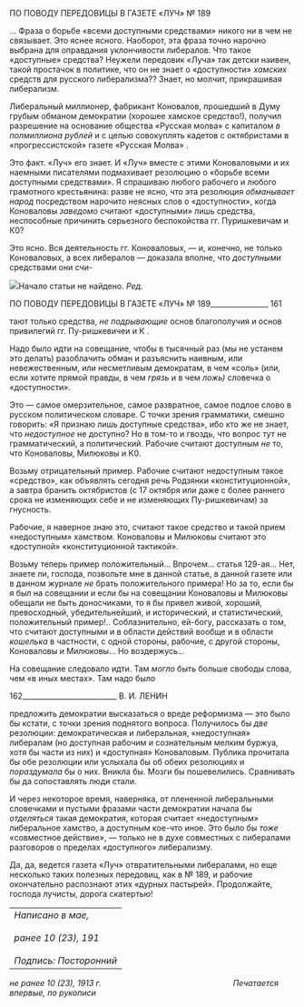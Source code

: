 ПО ПОВОДУ ПЕРЕДОВИЦЫ В ГАЗЕТЕ «ЛУЧ» № 189

... Фраза о борьбе «всеми доступными средствами» никого ни в чем не связывает. Это яснее ясного. Наоборот, эта фраза точно нарочно выбрана для оправдания уклон­чивости либералов. Что такое «доступные» средства? Неужели передовик «Луча» так детски наивен, такой простачок в политике, что он не знает о «доступности» _хамских_ средств для русского либерализма?? Знает, но молчит, прикрашивая либерализм.

Либеральный миллионер, фабрикант Коновалов, прошедший в Думу грубым обма­ном демократии (хорошее хамское средство!), получил разрешение на основание обще­ства «Русская молва» с капиталом _в полмиллиона рублей_ и с целью совокуплять кадетов с октябристами в «прогрессистской» газете «Русская Молва» .

Это факт. «Луч» его знает. И «Луч» вместе с этими Коноваловыми и их наемными писателями подмахивает резолюцию о «борьбе всеми доступными средствами». Я спрашиваю любого рабочего и любого грамотного крестьянина: разве не ясно, что эта резолюция _обманывает народ_ посредством нарочито неясных слов о «доступности», когда Коноваловы _заведомо_ считают «доступными» лишь средства, неспособные при­чинить серьезного беспокойства гг. Пуришкевичам и К0?

Это ясно. Вся деятельность гг. Коноваловых, — и, конечно, не только Коноваловых, а всех либералов — доказала вполне, что _доступными_ средствами они счи-

![](file:///C:/Users/bot32/AppData/Local/Temp/msohtmlclip1/01/clip_image001.png)Начало статьи не найдено. _Ред._

  

ПО ПОВОДУ ПЕРЕДОВИЦЫ В ГАЗЕТЕ «ЛУЧ» № 189________________ 161

тают только средства, _не подрывающие_ основ благополучия и основ привилегий гг. Пу-ришкевичеи и К .

Надо было идти на совещание, чтобы в тысячный раз (мы не устанем это делать) ра­зоблачить обман и разъяснить наивным, или невежественным, или несметливым демо­кратам, в чем «соль» (или, если хотите прямой правды, в чем _грязь_ и в чем _ложь)_ сло­вечка о «доступности».

Это — самое омерзительное, самое развратное, самое подлое слово в русском поли­тическом словаре. С точки зрения грамматики, смешно говорить: «Я признаю лишь доступные средства», ибо кто же не знает, что _недоступное_ не доступно? Но в том-то и гвоздь, что вопрос тут не грамматический, а политический. Рабочие считают доступ­ным _не_ то, что Коноваловы, Милюковы и К0.

Возьму отрицательный пример. Рабочие считают недоступным такое «средство», как объявлять сегодня речь Родзянки «конституционной», а завтра бранить октябристов (с 17 октября или даже с более раннего срока не изменяющих себе и не изменяющих Пу-ришкевичам) за гнусность.

Рабочие, я наверное знаю это, считают такое средство и такой прием «недоступным» хамством. Коноваловы и Милюковы считают это «доступной» «конституционной так­тикой».

Возьму теперь пример положительный... Впрочем... статья 129-ая... Нет, знаете ли, господа, позвольте мне в данной статье, в данной газете или в данном журнале _не_ брать положительного примера! Но за то, если бы я был на совещании и если бы на совеща­нии Коноваловы и Милюковы обещали не быть доносчиками, то я бы привел живой, хороший, превосходный, убедительнейший, и исторический, и статистический, поло­жительный пример!.. Соблазнительно, ей-богу, рассказать о том, что считают доступ­ными и в области действий вообще и в области _кошелька_ в частности, с одной стороны, рабочие, с другой стороны, Коноваловы и Милюковы... Но воздержусь...

На совещание следовало идти. Там _могло_ быть больше свободы слова, чем «в иных местах». Там надо было

  

162__________________________ В. И. ЛЕНИН

предложить демократии высказаться о вреде реформизма — это было бы кстати, с точ­ки зрения поднятого вопроса. Получилось бы _две_ резолюции: демократическая и либе­ральная, «недоступная» либералам (но доступная рабочим и сознательным мелким буржуа, хотя бы части из них) и «доступная» Коноваловым. Публика прочитала бы обе резолюции или услыхала бы об обеих резолюциях и _пораздумала_ бы о них. Вникла бы. Мозги бы пошевелились. Сравнивать бы да сопоставлять люди стали.

И через некоторое время, наверняка, от плененной либеральными словечками и пус­тыми фразами части демократии начала бы _отделяться_ такая демократия, которая счи­тает «недоступным» либеральное хамство, а доступным кое-что иное. Это было бы _тоже_ «совместное действие», — только не в духе совместных с либералами разгово­ров о пределах «доступного» либерализму.

Да, да, ведется газета «Луч» отвратительными либералами, но еще несколько таких полезных передовиц, как в № 189, и рабочие окончательно распознают этих «дурных пастырей». Продолжайте, господа лучисты, дорога скатертью!

  

|   |
|---|
|_Написано в мае,_<br><br>_ранее 10 (23), 191_<br><br>_Подпись: Посторонний_|

_не ранее 10 (23), 1913 г.                                                           Печатается впервые, по рукописи_
